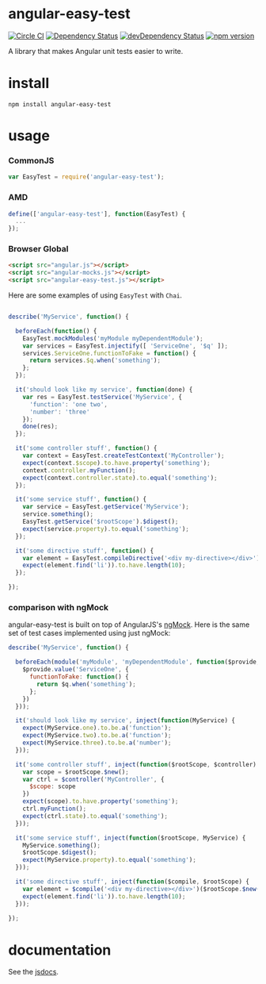 # angular-easy-test

[![Circle CI](https://circleci.com/gh/EventMobi/angular-easy-test.svg?style=svg)](https://circleci.com/gh/EventMobi/angular-easy-test)
[![Dependency Status](https://david-dm.org/EventMobi/angular-easy-test.svg)](https://david-dm.org/EventMobi/angular-easy-test)
[![devDependency Status](https://david-dm.org/EventMobi/angular-easy-test/dev-status.svg)](https://david-dm.org/EventMobi/angular-easy-test#info=devDependencies)
[![npm version](http://img.shields.io/npm/v/angular-easy-test.svg)](https://www.npmjs.com/package/angular-easy-test)

A library that makes Angular unit tests easier to write.

# install

```shell
npm install angular-easy-test
```

# usage

### CommonJS

```js
var EasyTest = require('angular-easy-test');
```

### AMD

```js
define(['angular-easy-test'], function(EasyTest) {
  ...
});
```

### Browser Global

```html
<script src="angular.js"></script>
<script src="angular-mocks.js"></script>
<script src="angular-easy-test.js"></script>
```

Here are some examples of using `EasyTest` with `Chai`.

```js

describe('MyService', function() {

  beforeEach(function() {
    EasyTest.mockModules('myModule myDependentModule');
    var services = EasyTest.injectify([ 'ServiceOne', '$q' ]);
    services.ServiceOne.functionToFake = function() {
      return services.$q.when('something');
    };
  });

  it('should look like my service', function(done) {
    var res = EasyTest.testService('MyService', {
      'function': 'one two',
      'number': 'three'
    });
    done(res);
  });

  it('some controller stuff', function() {
    var context = EasyTest.createTestContext('MyController');
    expect(context.$scope).to.have.property('something');
    context.controller.myFunction();
    expect(context.controller.state).to.equal('something');
  });

  it('some service stuff', function() {
    var service = EasyTest.getService('MyService');
    service.something();
    EasyTest.getService('$rootScope').$digest();
    expect(service.property).to.equal('something');
  });

  it('some directive stuff', function() {
    var element = EasyTest.compileDirective('<div my-directive></div>');
    expect(element.find('li')).to.have.length(10);
  });

});
```

### comparison with ngMock

angular-easy-test is built on top of AngularJS's [ngMock](https://docs.angularjs.org/api/ngMock). Here is the same set of test cases implemented using just ngMock:

```js
describe('MyService', function() {

  beforeEach(module('myModule', 'myDependentModule', function($provide, $q) {
    $provide.value('ServiceOne', {
      functionToFake: function() {
        return $q.when('something');
      };
    })
  }));

  it('should look like my service', inject(function(MyService) {
    expect(MyService.one).to.be.a('function');
    expect(MyService.two).to.be.a('function');
    expect(MyService.three).to.be.a('number');
  }));

  it('some controller stuff', inject(function($rootScope, $controller) {
    var scope = $rootScope.$new();
    var ctrl = $controller('MyController', {
      $scope: scope
    })
    expect(scope).to.have.property('something');
    ctrl.myFunction();
    expect(ctrl.state).to.equal('something');
  }));

  it('some service stuff', inject(function($rootScope, MyService) {
    MyService.something();
    $rootScope.$digest();
    expect(MyService.property).to.equal('something');
  }));

  it('some directive stuff', inject(function($compile, $rootScope) {
    var element = $compile('<div my-directive></div>')($rootScope.$new());
    expect(element.find('li')).to.have.length(10);
  }));

});
```

# documentation

See the [jsdocs](http://eventmobi.github.io/angular-easy-test).
